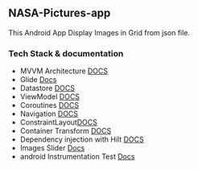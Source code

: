 ## NASA-Pictures-app

This Android App Display Images in Grid from json file.


### Tech Stack & documentation

- MVVM Architecture [DOCS](https://developer.android.com/jetpack/guide)
- Glide [Docs](https://bumptech.github.io/glide/)
- Datastore [DOCS](https://developer.android.com/topic/libraries/architecture/datastore)
- ViewModel [DOCS](https://developer.android.com/topic/libraries/architecture/viewmodel)
- Coroutines [DOCS](https://developer.android.com/kotlin/coroutines)
- Navigation [DOCS](https://developer.android.com/guide/navigation/navigation-getting-started)
- ConstraintLayout[DOCS](https://developer.android.com/reference/androidx/constraintlayout/widget/ConstraintLayout)
- Container Transform [DOCS](https://github.com/material-components/material-components-android/blob/master/docs/theming/Motion.md)
- Dependency injection with Hilt [DOCS](https://developer.android.com/training/dependency-injection/hilt-android)
- Images Slider [Docs](https://github.com/daimajia/AndroidImageSlider)
- android Instrumentation Test [Docs](https://developer.android.com/training/testing/unit-testing/instrumented-unit-tests)
